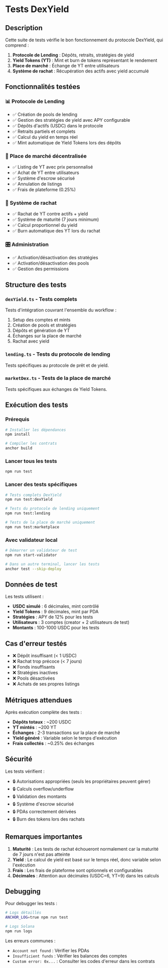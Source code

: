 # Tests DexYield

## Description

Cette suite de tests vérifie le bon fonctionnement du protocole DexYield, qui comprend :

1. **Protocole de Lending** : Dépôts, retraits, stratégies de yield
2. **Yield Tokens (YT)** : Mint et burn de tokens représentant le rendement
3. **Place de marché** : Échange de YT entre utilisateurs
4. **Système de rachat** : Récupération des actifs avec yield accumulé

## Fonctionnalités testées

### 📊 Protocole de Lending

- ✅ Création de pools de lending
- ✅ Gestion des stratégies de yield avec APY configurable
- ✅ Dépôts d'actifs (USDC) dans le protocole
- ✅ Retraits partiels et complets
- ✅ Calcul du yield en temps réel
- ✅ Mint automatique de Yield Tokens lors des dépôts

### 🏪 Place de marché décentralisée

- ✅ Listing de YT avec prix personnalisé
- ✅ Achat de YT entre utilisateurs
- ✅ Système d'escrow sécurisé
- ✅ Annulation de listings
- ✅ Frais de plateforme (0.25%)

### 🔄 Système de rachat

- ✅ Rachat de YT contre actifs + yield
- ✅ Système de maturité (7 jours minimum)
- ✅ Calcul proportionnel du yield
- ✅ Burn automatique des YT lors du rachat

### 🎛️ Administration

- ✅ Activation/désactivation des stratégies
- ✅ Activation/désactivation des pools
- ✅ Gestion des permissions

## Structure des tests

### `dexYield.ts` - Tests complets

Tests d'intégration couvrant l'ensemble du workflow :

1. Setup des comptes et mints
2. Création de pools et stratégies
3. Dépôts et génération de YT
4. Échanges sur la place de marché
5. Rachat avec yield

### `lending.ts` - Tests du protocole de lending

Tests spécifiques au protocole de prêt et de yield.

### `marketDex.ts` - Tests de la place de marché

Tests spécifiques aux échanges de Yield Tokens.

## Exécution des tests

### Prérequis

```bash
# Installer les dépendances
npm install

# Compiler les contrats
anchor build
```

### Lancer tous les tests

```bash
npm run test
```

### Lancer des tests spécifiques

```bash
# Tests complets DexYield
npm run test:dexYield

# Tests du protocole de lending uniquement
npm run test:lending

# Tests de la place de marché uniquement
npm run test:marketplace
```

### Avec validateur local

```bash
# Démarrer un validateur de test
npm run start-validator

# Dans un autre terminal, lancer les tests
anchor test --skip-deploy
```

## Données de test

Les tests utilisent :

- **USDC simulé** : 6 décimales, mint contrôlé
- **Yield Tokens** : 9 décimales, mint par PDA
- **Stratégies** : APY de 12% pour les tests
- **Utilisateurs** : 3 comptes (creator + 2 utilisateurs de test)
- **Montants** : 100-1000 USDC pour les tests

## Cas d'erreur testés

- ❌ Dépôt insuffisant (< 1 USDC)
- ❌ Rachat trop précoce (< 7 jours)
- ❌ Fonds insuffisants
- ❌ Stratégies inactives
- ❌ Pools désactivées
- ❌ Achats de ses propres listings

## Métriques attendues

Après exécution complète des tests :

- **Dépôts totaux** : ~200 USDC
- **YT mintés** : ~200 YT
- **Échanges** : 2-3 transactions sur la place de marché
- **Yield généré** : Variable selon le temps d'exécution
- **Frais collectés** : ~0.25% des échanges

## Sécurité

Les tests vérifient :

- 🔒 Autorisations appropriées (seuls les propriétaires peuvent gérer)
- 🔒 Calculs overflow/underflow
- 🔒 Validation des montants
- 🔒 Système d'escrow sécurisé
- 🔒 PDAs correctement dérivées
- 🔒 Burn des tokens lors des rachats

## Remarques importantes

1. **Maturité** : Les tests de rachat échoueront normalement car la maturité de 7 jours n'est pas atteinte
2. **Yield** : Le calcul de yield est basé sur le temps réel, donc variable selon l'exécution
3. **Frais** : Les frais de plateforme sont optionnels et configurables
4. **Décimales** : Attention aux décimales (USDC=6, YT=9) dans les calculs

## Debugging

Pour debugger les tests :

```bash
# Logs détaillés
ANCHOR_LOG=true npm run test

# Logs Solana
npm run logs
```

Les erreurs communes :

- `Account not found` : Vérifier les PDAs
- `Insufficient funds` : Vérifier les balances des comptes
- `Custom error: 0x...` : Consulter les codes d'erreur dans les contrats
